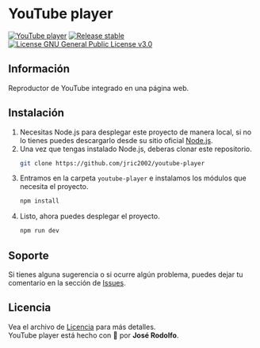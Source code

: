 # YouTube player
[![YouTube player](https://img.shields.io/badge/YouTube%20player-v1.0.0-brightgreen)](https://github.com/jric2002/youtube-player)
[![Release stable](https://img.shields.io/badge/Release-stable-brightgreen)](https://github.com/jric2002/youtube-player)
[![License GNU General Public License v3.0](https://img.shields.io/badge/License-GNU%20General%20Public%20License%20v3.0-blue)](https://github.com/jric2002/youtube-player/blob/master/LICENSE)

## Información
Reproductor de YouTube integrado en una página web.

## Instalación
1. Necesitas Node.js para desplegar este proyecto de manera local, si no lo tienes puedes descargarlo desde su sitio oficial [Node.js](https://nodejs.org/es/download/).
2. Una vez que tengas instalado Node.js, deberas clonar este repositorio.
    ```bash
    git clone https://github.com/jric2002/youtube-player
    ```
3. Entramos en la carpeta `youtube-player` e instalamos los módulos que necesita el proyecto.
    ```bash
    npm install
    ```
4. Listo, ahora puedes desplegar el proyecto.
    ```bash
    npm run dev
    ```

## Soporte
Si tienes alguna sugerencia o si ocurre algún problema, puedes dejar tu comentario en la sección de [Issues](https://github.com/jric2002/youtube-player/issues).

## Licencia
Vea el archivo de [Licencia](https://github.com/jric2002/youtube-player/blob/master/LICENSE) para más detalles.  
YouTube player está hecho con 💚 por **José Rodolfo**.
